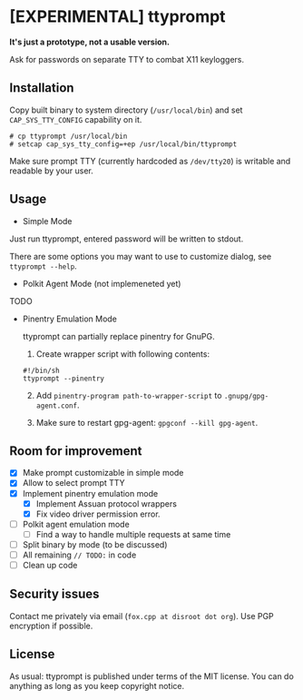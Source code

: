 [EXPERIMENTAL] ttyprompt
==========================
**It's just a prototype, not a usable version.**

Ask for passwords on separate TTY to combat X11 keyloggers.

Installation
--------------

Copy built binary to system directory (`/usr/local/bin`) and set
`CAP_SYS_TTY_CONFIG` capability on it.  
```
# cp ttyprompt /usr/local/bin 
# setcap cap_sys_tty_config=+ep /usr/local/bin/ttyprompt
```

Make sure prompt TTY (currently hardcoded as `/dev/tty20`) is writable and readable
by your user.

Usage
-------

* Simple Mode

Just run ttyprompt, entered password will be written to stdout.

There are some options you may want to use to customize dialog, see `ttyprompt --help`.

* Polkit Agent Mode (not implemeneted yet)

TODO

* Pinentry Emulation Mode

  ttyprompt can partially replace pinentry for GnuPG.

  1. Create wrapper script with following contents:
  ```
  #!/bin/sh
  ttyprompt --pinentry
  ```

  2. Add `pinentry-program path-to-wrapper-script` to `.gnupg/gpg-agent.conf`.

  3. Make sure to restart gpg-agent: `gpgconf --kill gpg-agent`.

Room for improvement
----------------------

- [x] Make prompt customizable in simple mode
- [x] Allow to select prompt TTY
- [x] Implement pinentry emulation mode
  - [x] Implement Assuan protocol wrappers
  - [x] Fix video driver permission error.
- [ ] Polkit agent emulation mode
  - [ ] Find a way to handle multiple requests at same time
- [ ] Split binary by mode (to be discussed)
- [ ] All remaining `// TODO:` in code
- [ ] Clean up code

Security issues
-----------------

Contact me privately via email (`fox.cpp at disroot dot org`). Use PGP
encryption if possible.

License
---------

As usual: ttyprompt is published under terms of the MIT license. You can do
anything as long as you keep copyright notice.

